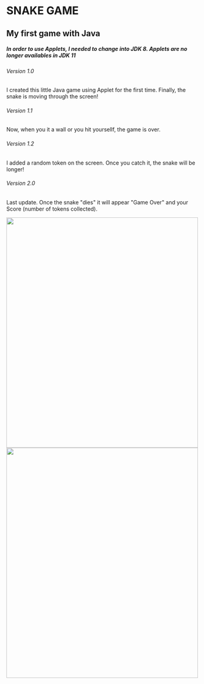 <h1> SNAKE GAME </h1>

<h2> My first game with Java </h2>

<h5> In order to use Applets, I needed to change into JDK 8. Applets are no longer availables in JDK 11</h5>

<h6>Version 1.0</h6>
<p>I created this little Java game using Applet for the first time. Finally, the snake is moving through the screen!</p>


<h6>Version 1.1</h6>
<p>Now, when you it a wall or you hit yoursellf, the game is over.</p>

<h6>Version 1.2</h6>
<p>I added a random token on the screen. Once you catch it, the snake will be longer!</p>

<h6>Version 2.0</h6>
<p>Last update. Once the snake "dies" it will appear "Game Over" and your Score (number of tokens collected).</p>


<img src="https://i.ibb.co/JphTkV8/Captura-de-pantalla-2020-09-30-a-las-17-05-11.png" alt="" width="500" height="600">  <img src="https://i.ibb.co/Bs723yV/Captura-de-pantalla-2020-09-30-a-las-17-05-41.png" alt="" width="500" height="600">

